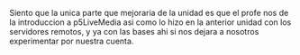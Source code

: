 Siento que la unica parte que mejoraria de la unidad es que el profe nos de la introduccion a p5LiveMedia asi como lo hizo en la anterior unidad con los servidores remotos, y ya con las bases ahi si nos dejara a nosotros experimentar por nuestra cuenta.
